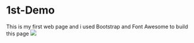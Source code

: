 # 1st-Demo

This is my first web page and i used Bootstrap and Font Awesome to build this page
<img src = "https://imgur.com/m44iSDK">
